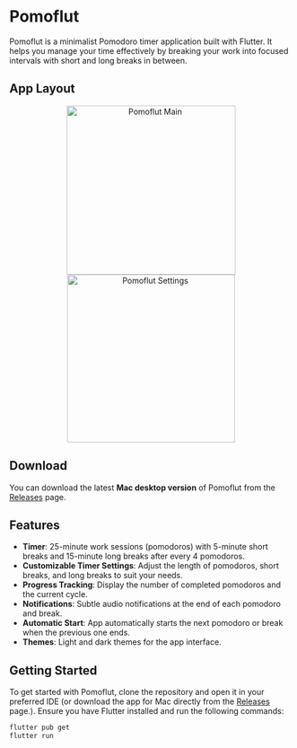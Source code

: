 # Pomoflut

Pomoflut is a minimalist Pomodoro timer application built with Flutter. It helps you manage your time effectively by breaking your work into focused intervals with short and long breaks in between.

## App Layout
<p align="center"><img width="301" alt="Pomoflut Main" src="https://github.com/ElMaxito/Pomoflut/assets/113039423/9471a92c-734e-4538-af24-2c650b497a4d">      <img width="299" alt="Pomoflut Settings" src="https://github.com/ElMaxito/Pomoflut/assets/113039423/8e4ffb46-1fc6-4179-8ded-5892cafed9ca">
</p>

## Download

You can download the latest **Mac desktop version** of Pomoflut from the [Releases](https://github.com/ElMaxito/pomoflut/releases) page.

## Features

- **Timer**: 25-minute work sessions (pomodoros) with 5-minute short breaks and 15-minute long breaks after every 4 pomodoros.
- **Customizable Timer Settings**: Adjust the length of pomodoros, short breaks, and long breaks to suit your needs.
- **Progress Tracking**: Display the number of completed pomodoros and the current cycle.
- **Notifications**: Subtle audio notifications at the end of each pomodoro and break.
- **Automatic Start**: App automatically starts the next pomodoro or break when the previous one ends.
- **Themes**: Light and dark themes for the app interface.

## Getting Started

To get started with Pomoflut, clone the repository and open it in your preferred IDE (or download the app for Mac directly from the [Releases](https://github.com/ElMaxito/pomoflut/releases) page.). Ensure you have Flutter installed and run the following commands:

```bash
flutter pub get
flutter run
